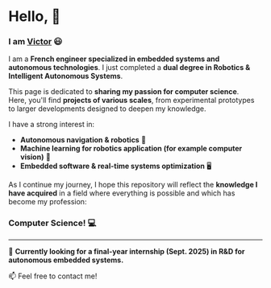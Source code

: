 # **Hello,** 👋  

### I am [Victor](www.linkedin.com/in/victor-demessance-65a9431b0) 😃  

I am a **French engineer specialized in embedded systems and autonomous technologies**. I just completed a **dual degree in Robotics & Intelligent Autonomous Systems**. 

This page is dedicated to **sharing my passion for computer science**.  
Here, you'll find **projects of various scales**, from experimental prototypes to larger developments designed to deepen my knowledge. 

I have a strong interest in:  
- **Autonomous navigation & robotics** 🚀  
- **Machine learning for robotics application (for example computer vision)** 🤖
- **Embedded software & real-time systems optimization** 🖥️  

As I continue my journey, I hope this repository will reflect the **knowledge I have acquired** in a field where everything is possible and which has become my profession:  
### **Computer Science!** 💻  

---

🔹 **Currently looking for a final-year internship (Sept. 2025) in R&D for autonomous embedded systems.**  

📫 Feel free to contact me!  
